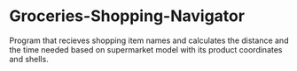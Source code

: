 # Groceries-Shopping-Navigator
Program that recieves shopping item names and calculates the distance and the time needed based on supermarket model with its product coordinates and shells.
